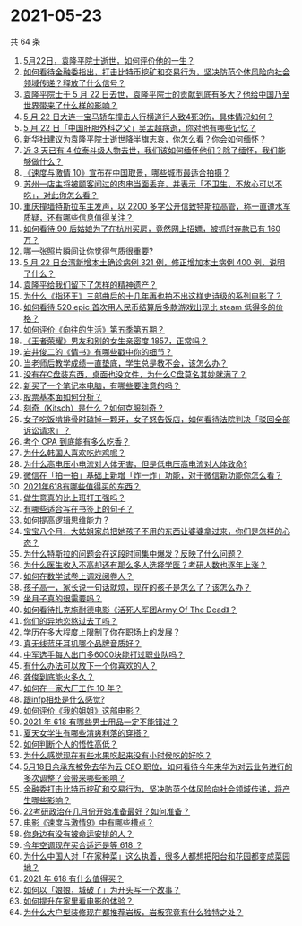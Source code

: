 # 2021-05-23

共 64 条

<!-- BEGIN -->
<!-- 最后更新时间 Sun May 23 2021 08:18:23 GMT+0800 (China Standard Time) -->

1. [5月22日，袁隆平院士逝世，如何评价他的一生？](https://www.zhihu.com/question/460808291)
2. [如何看待金融委指出，打击比特币挖矿和交易行为，坚决防范个体风险向社会领域传递？释放了什么信号？](https://www.zhihu.com/question/460721703)
3. [袁隆平院士于 5 月 22
   日去世，袁隆平院士的贡献到底有多大？他给中国乃至世界带来了什么样的影响？](https://www.zhihu.com/question/460812976)
4. [5 月 22
   日大连一宝马轿车撞击人行横道行人致4死3伤，具体情况如何？](https://www.zhihu.com/question/460803059)
5. [5 月 22 日「中国肝胆外科之父」吴孟超病逝，你对他有哪些记忆？](https://www.zhihu.com/question/460817685)
6. [新华社建议为袁隆平院士逝世降半旗志哀，你怎么看？你会如何缅怀？](https://www.zhihu.com/question/460853429)
7. [近 3 天已有 4
   位泰斗级人物去世，我们该如何缅怀他们？除了缅怀，我们能够做什么？](https://www.zhihu.com/question/460833743)
8. [《速度与激情 10》宣布在中国取景，哪些城市最适合拍摄？](https://www.zhihu.com/question/459923679)
9. [苏州一店主将被顾客闻过的肉串当面丢弃，并表示「不卫生，不放心可以不吃」，对此你怎么看？](https://www.zhihu.com/question/460604746)
10. [重庆撞墙特斯拉车主发声，以 2200
    多字公开信致特斯拉高管，称一直遭水军质疑，还有哪些信息值得关注？](https://www.zhihu.com/question/460684619)
11. [如何看待 90 后姑娘为了在杭州买房，竟然网上招嫖，被抓时存款已有 160
    万？](https://www.zhihu.com/question/460671555)
12. [哪一张照片瞬间让你觉得气质很重要?](https://www.zhihu.com/question/297341335)
13. [5 月 22 日台湾新增本土确诊病例 321 例，修正增加本土病例 400
    例，说明了什么？](https://www.zhihu.com/question/460819141)
14. [袁隆平给我们留下了怎样的精神遗产？](https://www.zhihu.com/question/460831392)
15. [为什么《指环王》三部曲后的十几年再也拍不出这样史诗级的系列电影了？](https://www.zhihu.com/question/381939834)
16. [如何看待 520 epic 首次用人民币结算后多款游戏出现比 steam
    低得多的价格？](https://www.zhihu.com/question/460584796)
17. [如何评价《向往的生活》第五季第五期？](https://www.zhihu.com/question/460535700)
18. [《王者荣耀》男友和别的女生亲密度 1857，正常吗？](https://www.zhihu.com/question/460112550)
19. [岩井俊二的《情书》有哪些戳中你的细节？](https://www.zhihu.com/question/364130565)
20. [当老师后教学成绩一直垫底，学生总是教不会，该怎么办？](https://www.zhihu.com/question/454011860)
21. [没有在C盘装东西，桌面也没文件，为什么C盘莫名其妙就满了？](https://www.zhihu.com/question/456677257)
22. [新买了一个笔记本电脑，有哪些要注意的吗？](https://www.zhihu.com/question/448396633)
23. [股票基本面如何分析？](https://www.zhihu.com/question/23192771)
24. [刻奇（Kitsch）是什么？如何克服刻奇？](https://www.zhihu.com/question/27039705)
25. [女子吃饭啃排骨时磕掉一颗牙，女子怒告饭店，如何看待法院判决「驳回全部诉讼请求」？](https://www.zhihu.com/question/460584839)
26. [考个 CPA 到底能有多么吃香？](https://www.zhihu.com/question/335343858)
27. [为什么韩国人喜欢吃炸鸡呢？](https://www.zhihu.com/question/22146758)
28. [为什么高电压小电流对人体无害，但是低电压高电流对人体致命?](https://www.zhihu.com/question/388159656)
29. [微信在「拍一拍」基础上新增「炸一炸」功能，对于微信新功能你怎么看？](https://www.zhihu.com/question/460330878)
30. [2021年618有哪些值得买的东西？](https://www.zhihu.com/question/456666788)
31. [做生意真的比上班打工强吗？](https://www.zhihu.com/question/327874416)
32. [有哪些适合写在书签上的句子？](https://www.zhihu.com/question/354166347)
33. [如何提高逻辑思维能力？](https://www.zhihu.com/question/19599216)
34. [宝宝八个月，大姑姐家总把她孩子不用的东西让婆婆拿过来，你们是怎样的心态？](https://www.zhihu.com/question/460493652)
35. [为什么特斯拉的问题会在这段时间集中爆发？反映了什么问题？](https://www.zhihu.com/question/460594922)
36. [为什么医生收入不高却还有那么多人选择学医？考研人数也逐年上涨？](https://www.zhihu.com/question/459240182)
37. [如何在数学试卷上调戏阅卷人？](https://www.zhihu.com/question/37124942)
38. [孩子高一，家长说一句话就烦，现在的孩子是怎么了？该怎么办？](https://www.zhihu.com/question/446145871)
39. [坐月子真的很需要吗？](https://www.zhihu.com/question/430742837)
40. [如何看待扎克施耐德电影《活死人军团Army Of The
    Dead》？](https://www.zhihu.com/question/460696355)
41. [你们的异地恋熬过去了吗？](https://www.zhihu.com/question/460329836)
42. [学历在多大程度上限制了你在职场上的发展？](https://www.zhihu.com/question/460617091)
43. [真无线蓝牙耳机哪个品牌音质好？](https://www.zhihu.com/question/448219382)
44. [中军选手每人出门多6000块能打过职业队吗？](https://www.zhihu.com/question/459668976)
45. [有什么办法可以放下一个你喜欢的人？](https://www.zhihu.com/question/423049471)
46. [龚俊到底能火多久？](https://www.zhihu.com/question/456965858)
47. [如何在一家大厂工作 10 年？](https://www.zhihu.com/question/460106786)
48. [跟infp相处是什么感觉?](https://www.zhihu.com/question/333771420)
49. [如何评价《我的姐姐》这部电影？](https://www.zhihu.com/question/453290146)
50. [2021 年 618 有哪些男士用品一定不能错过？](https://www.zhihu.com/question/457158249)
51. [夏天女学生有哪些清爽利落的穿搭？](https://www.zhihu.com/question/395417374)
52. [如何判断个人的悟性高低？](https://www.zhihu.com/question/24123447)
53. [为什么感觉现在有些水果吃起来没有小时候吃的好吃？](https://www.zhihu.com/question/393480064)
54. [5月18日余承东被免去华为云 CEO
    职位，如何看待今年来华为对云业务进行的多次调整？会带来哪些影响？](https://www.zhihu.com/question/460199755)
55. [金融委打击比特币挖矿和交易行为，坚决防范个体风险向社会领域传递，将产生哪些影响？](https://www.zhihu.com/question/460718389)
56. [22考研政治在几月份开始准备最好？如何准备？](https://www.zhihu.com/question/460644315)
57. [电影《速度与激情9》中有哪些槽点？](https://www.zhihu.com/question/460424382)
58. [你身边有没有被命运安排的人？](https://www.zhihu.com/question/288026861)
59. [今年空调现在买合适还是等 618 ？](https://www.zhihu.com/question/457239251)
60. [为什么中国人对「在家种菜」这么执着，很多人都想把阳台和花园都变成菜园地？](https://www.zhihu.com/question/460289845)
61. [2021 年 618 有什么值得买？](https://www.zhihu.com/question/456666024)
62. [如何以「娘娘，城破了」为开头写一个故事？](https://www.zhihu.com/question/455531791)
63. [如何提升在家里看电影的体验？](https://www.zhihu.com/question/22997019)
64. [为什么大户型装修现在都推荐岩板，岩板究竟有什么独特之处？](https://www.zhihu.com/question/453836267)

<!-- END -->
